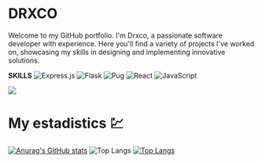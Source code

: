 # DRXCO

Welcome to my GitHub portfolio. I'm Drxco, a passionate software developer with experience. Here you'll find a variety of projects I've worked on, showcasing my skills in designing and implementing innovative solutions.

**SKILLS**
![Express.js](https://img.shields.io/badge/express.js-%23404d59.svg?style=for-the-badge&logo=express&logoColor=%2361DAFB)
![Flask](https://img.shields.io/badge/flask-%23000.svg?style=for-the-badge&logo=flask&logoColor=white)
![Pug](https://img.shields.io/badge/Pug-FFF?style=for-the-badge&logo=pug&logoColor=A86454)
![React](https://img.shields.io/badge/react-%2320232a.svg?style=for-the-badge&logo=react&logoColor=%2361DAFB)
![JavaScript](https://img.shields.io/badge/javascript-%23323330.svg?style=for-the-badge&logo=javascript&logoColor=%23F7DF1E)

![](https://komarev.com/ghpvc/?username=drxcodev)

# My estadistics 💹
[![Anurag's GitHub stats](https://github-readme-stats.vercel.app/api?username=drxcodev&show_icons=true&theme=radical)](https://github.com/anuraghazra/github-readme-stats)
![Top Langs](https://github-readme-stats.vercel.app/api/top-langs/?username=drxcodev&show_progress=true&theme=radical)
[![Top Langs](https://github-readme-stats.vercel.app/api/top-langs/?username=drxcodev&layout=donut-vertical&theme=radical)](https://github.com/anuraghazra/github-readme-stats)
